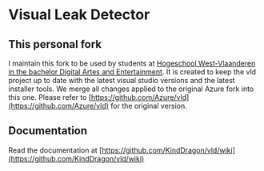 # Visual Leak Detector 

## This personal fork

I maintain this fork to be used by students at [Hogeschool West-Vlaanderen in the bachelor Digital Artes and Entertainment](https://www.digitalartsandentertainment.be/). It is created to keep the vld project up to date with the latest visual studio versions and the latest installer tools. We merge all changes applied to the original Azure fork into this one. Please refer to [https://github.com/Azure/vld](https://github.com/Azure/vld) for the original version.

## Documentation

Read the documentation at [https://github.com/KindDragon/vld/wiki](https://github.com/KindDragon/vld/wiki)
